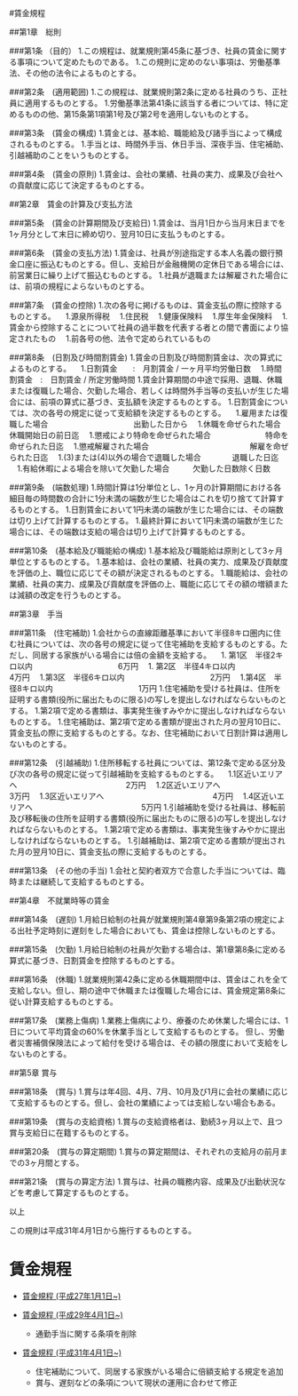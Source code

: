 #賃金規程

##第1章　総則

###第1条 （目的）
1.この規程は、就業規則第45条に基づき、社員の賃金に関する事項について定めたものである。
1.この規則に定めのない事項は、労働基準法、その他の法令によるものとする。

###第2条　(適用範囲)
1.この規程は、就業規則第2条に定める社員のうち、正社員に適用するものとする。
1.労働基準法第41条に該当する者については、特に定めるものの他、第15条第1項第1号及び第2号を適用しないものとする。

###第3条　(賃金の構成)
1.賃金とは、基本給、職能給及び諸手当によって構成されるものとする。
1.手当とは、時間外手当、休日手当、深夜手当、住宅補助、引越補助のことをいうものとする。

###第4条　(賃金の原則)
1.賃金は、会社の業績、社員の実力、成果及び会社への貢献度に応じて決定するものとする。 


##第2章　賃金の計算及び支払方法

###第5条　(賃金の計算期間及び支給日)
1.賃金は、当月1日から当月末日までを1ヶ月分として末日に締め切り、翌月10日に支払うものとする。

###第6条　(賃金の支払方法)
1.賃金は、社員が別途指定する本人名義の銀行預金口座に振込むものとする。但し、支給日が金融機関の定休日である場合には、前営業日に繰り上げて振込むものとする。
1.社員が退職または解雇された場合には、前項の規程によらないものとする。

###第7条　(賃金の控除)
1.次の各号に掲げるものは、賃金支払の際に控除するものとする。
　1.源泉所得税
　1.住民税
　1.健康保険料
　1.厚生年金保険料
　1.賃金から控除することについて社員の過半数を代表する者との間で書面により協定されたもの
　1.前各号の他、法令で定められているもの

###第8条　(日割及び時間割賃金)
1.賃金の日割及び時間割賃金は、次の算式によるものとする。
　1.日割賃金　　:　月割賃金 / 一ヶ月平均労働日数
　1.時間割賃金　:　日割賃金 / 所定労働時間
1.賃金計算期間の中途で採用、退職、休職または復職した場合、欠勤した場合、若しくは時間外手当等の支払いが生じた場合には、前項の算式に基づき、支払額を決定するものとする。
1.日割賃金については、次の各号の規定に従って支給額を決定するものとする。
　1.雇用または復職した場合　　　　　　　　　　　出勤した日から
　1.休職を命ぜられた場合　　　　　　　　　　　　休職開始日の前日迄
　1.懲戒により特命を命ぜられた場合　　　　　　　特命を命ぜられた日迄
　1.懲戒解雇された場合　　　　　　　　　　　　　解雇を命ぜられた日迄
　1.(3)または(4)以外の場合で退職した場合　　　　退職した日迄
　1.有給休暇による場合を除いて欠勤した場合　　　欠勤した日数除く日数


###第9条　(端数処理)
1.時間計算は1分単位とし、1ヶ月の計算期間における各細目毎の時間数の合計に1分未満の端数が生じた場合はこれを切り捨てて計算するものとする。
1.日割賃金において1円未満の端数が生じた場合には、その端数は切り上げて計算するものとする。
1.最終計算において1円未満の端数が生じた場合には、その端数は支給の場合は切り上げて計算するものとする。

###第10条　(基本給及び職能給の構成) 
1.基本給及び職能給は原則として3ヶ月単位とするものとする。
1.基本給は、会社の業績、社員の実力、成果及び貢献度を評価の上、職位に応じてその額が決定されるものとする。
1.職能給は、会社の業績、社員の実力、成果及び貢献度を評価の上、職能に応じてその額の増額または減額の改定を行うものとする。





##第3章　手当

###第11条　(住宅補助)
1.会社からの直線距離基準において半径8キロ圏内に住む社員については、次の各号の規定に従って住宅補助を支給するものとする。ただし、同居する家族がいる場合には倍の金額を支給する。
　1. 第1区　半径2キロ以内　　　　　　　　　　　6万円
　1. 第2区　半径4キロ以内　　　　　　　　　　　4万円
　1.第3区　半径6キロ以内　　　　　　　　　　　2万円
　1.第4区　半径8キロ以内　　　　　　　　　　　1万円 
1.住宅補助を受ける社員は、住所を証明する書類(役所に届出たものに限る)の写しを提出しなければならないものとする。
1.第2項で定める書類は、事実発生後すみやかに提出しなければならないものとする。
1.住宅補助は、第2項で定める書類が提出された月の翌月10日に、賃金支払の際に支給するものとする。なお、住宅補助において日割計算は適用しないものとする。

###第12条　(引越補助)
1.住所移転する社員については、第12条で定める区分及び次の各号の規定に従って引越補助を支給するものとする。
　1.1区近いエリアへ　　　　　　　　　　　　　　2万円
　1.2区近いエリアへ　　　　　　　　　　　　　　3万円
　1.3区近いエリアへ　　　　　　　　　　　　　　4万円
　1.4区近いエリアへ　　　　　　　　　　　　　　5万円
1.引越補助を受ける社員は、移転前及び移転後の住所を証明する書類(役所に届出たものに限る)の写しを提出しなければならないものとする。
1.第2項で定める書類は、事実発生後すみやかに提出しなければならないものとする。
1.引越補助は、第2項で定める書類が提出された月の翌月10日に、賃金支払の際に支給するものとする。

###第13条　(その他の手当)
1.会社と契約者双方で合意した手当については、臨時または継続して支給するものとする。


##第4章　不就業時等の賃金

###第14条　(遅刻) 
1.月給日給制の社員が就業規則第4章第9条第2項の規定による出社予定時刻に遅刻をした場合においても、賃金は控除しないものとする。

###第15条　(欠勤)
1.月給日給制の社員が欠勤する場合は、第1章第8条に定める算式に基づき、日割賃金を控除するものとする。

###第16条　(休職)
1.就業規則第42条に定める休職期間中は、賃金はこれを全て支給しない。但し、期の途中で休職または復職した場合には、賃金規定第8条に従い計算支給するものとする。

###第17条　(業務上傷病)
1.業務上傷病により、療養のため休業した場合には、1日について平均賃金の60%を休業手当として支給するものとする。
但し、労働者災害補償保険法によって給付を受ける場合は、その額の限度において支給をしないものとする。




##第5章 賞与

###第18条　(賞与)
1.賞与は年4回、4月、7月、10月及び1月に会社の業績に応じて支給するものとする。但し、会社の業績によっては支給しない場合もある。

###第19条　(賞与の支給資格)
1.賞与の支給資格者は、勤続3ヶ月以上で、且つ賞与支給日に在籍するものとする。

###第20条　(賞与の算定期間)
1.賞与の算定期間は、それぞれの支給月の前月までの3ヶ月間とする。

###第21条　(賞与の算定方法)
1.賞与は、社員の職務内容、成果及び出勤状況などを考慮して算定するものとする。


以上

この規則は平成31年4月1日から施行するものとする。



# 賃金規程
- [賃金規程 (平成27年1月1日~)](https://esa-storage-tokyo.s3-ap-northeast-1.amazonaws.com/uploads/production/attachments/47/2016/09/29/985/a9cd444e-1582-40db-adee-fe731d9ff0c4.pdf)
- [賃金規程 (平成29年4月1日~)](https://esa-storage-tokyo.s3-ap-northeast-1.amazonaws.com/uploads/production/attachments/47/2017/03/31/985/41a12565-f017-4933-a9dc-c6c63f0f96fd.pdf)
  - 通勤手当に関する条項を削除
- [賃金規程 (平成31年4月1日~)](https://esa-storage-tokyo.s3-ap-northeast-1.amazonaws.com/uploads/production/attachments/47/2019/05/16/985/4844045b-e7c8-4a64-8ebe-129a244c2eaf.pages)

  - 住宅補助について、同居する家族がいる場合に倍額支給する規定を追加
  - 賞与、遅刻などの条項について現状の運用に合わせて修正
